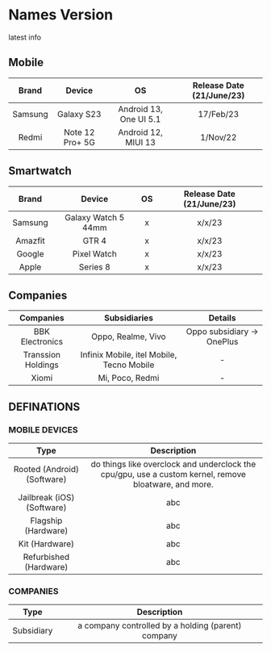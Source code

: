 # Names Version
latest info

## Mobile
| Brand| Device| OS| Release Date (21/June/23)|
| :---: | :---: | :---: |:---: |
|Samsung|Galaxy S23|Android 13, One UI 5.1|17/Feb/23|
|Redmi|Note 12 Pro+ 5G|Android 12, MIUI 13|1/Nov/22|

## Smartwatch
| Brand| Device| OS| Release Date (21/June/23)|
| :---: | :---: | :---: |:---: |
|Samsung| Galaxy Watch 5 44mm|x|x/x/23|
|Amazfit| GTR 4|x|x/x/23|
|Google| Pixel Watch|x|x/x/23|
|Apple| Series 8|x|x/x/23|

## Companies
| Companies| Subsidiaries|Details|
| :---: | :---: |:---: |
|BBK Electronics| Oppo, Realme, Vivo| Oppo subsidiary -> OnePlus|
|Transsion Holdings|Infinix Mobile, itel Mobile, Tecno Mobile|-|
|Xiomi|Mi, Poco, Redmi|-|

## DEFINATIONS

### MOBILE DEVICES
| Type| Description|
| :---: | :---: |
|Rooted (Android)(Software)|do things like overclock and underclock the cpu/gpu, use a custom kernel, remove bloatware, and more.|
|Jailbreak (iOS)(Software)|abc|
|Flagship (Hardware)|abc|
|Kit (Hardware)|abc|
|Refurbished (Hardware)|abc|

### COMPANIES
| Type| Description|
| :---: | :---: |
|Subsidiary|a company controlled by a holding (parent) company|
